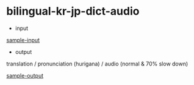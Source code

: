 # bilingual-kr-jp-dict-audio

- input
 
 [sample-input](./doc/sample-input.xlsx)

- output
 
 translation / pronunciation (hurigana) / audio (normal & 70% slow down)
 
 [sample-output](./doc/sample-output.PNG)
